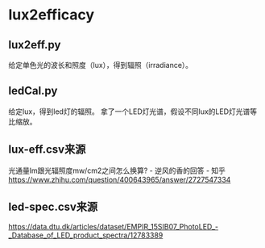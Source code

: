 # lux2efficacy

## lux2eff.py
给定单色光的波长和照度（lux），得到辐照（irradiance）。


## ledCal.py
给定lux，得到led灯的辐照。
拿了一个LED灯光谱，假设不同lux的LED灯光谱等比缩放。

## lux-eff.csv来源
光通量lm跟光辐照度mw/cm2之间怎么换算? - 逆风的香的回答 - 知乎
https://www.zhihu.com/question/400643965/answer/2727547334

## led-spec.csv来源
https://data.dtu.dk/articles/dataset/EMPIR_15SIB07_PhotoLED_-_Database_of_LED_product_spectra/12783389
